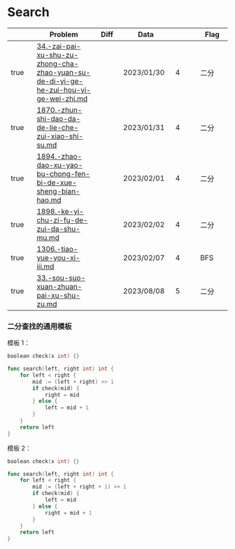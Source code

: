 # Search

<table><thead><tr><th width="73" data-type="checkbox"> </th><th width="259">Problem</th><th width="74" data-type="select">Diff</th><th width="124">Data</th><th width="110" data-type="rating" data-max="5"></th><th width="104">Flag</th></tr></thead><tbody><tr><td>true</td><td><a data-mention href="34.-zai-pai-xu-shu-zu-zhong-cha-zhao-yuan-su-de-di-yi-ge-he-zui-hou-yi-ge-wei-zhi.md">34.-zai-pai-xu-shu-zu-zhong-cha-zhao-yuan-su-de-di-yi-ge-he-zui-hou-yi-ge-wei-zhi.md</a></td><td></td><td>2023/01/30</td><td>4</td><td>二分</td></tr><tr><td>true</td><td><a data-mention href="1870.-zhun-shi-dao-da-de-lie-che-zui-xiao-shi-su.md">1870.-zhun-shi-dao-da-de-lie-che-zui-xiao-shi-su.md</a></td><td></td><td>2023/01/31</td><td>4</td><td>二分</td></tr><tr><td>true</td><td><a data-mention href="1894.-zhao-dao-xu-yao-bu-chong-fen-bi-de-xue-sheng-bian-hao.md">1894.-zhao-dao-xu-yao-bu-chong-fen-bi-de-xue-sheng-bian-hao.md</a></td><td></td><td>2023/02/01</td><td>4</td><td>二分</td></tr><tr><td>true</td><td><a data-mention href="1898.-ke-yi-chu-zi-fu-de-zui-da-shu-mu.md">1898.-ke-yi-chu-zi-fu-de-zui-da-shu-mu.md</a></td><td></td><td>2023/02/02</td><td>4</td><td>二分</td></tr><tr><td>true</td><td><a data-mention href="1306.-tiao-yue-you-xi-iii.md">1306.-tiao-yue-you-xi-iii.md</a></td><td></td><td>2023/02/07</td><td>4</td><td>BFS</td></tr><tr><td>true</td><td><a data-mention href="33.-sou-suo-xuan-zhuan-pai-xu-shu-zu.md">33.-sou-suo-xuan-zhuan-pai-xu-shu-zu.md</a></td><td></td><td>2023/08/08</td><td>5</td><td>二分</td></tr></tbody></table>

### 二分查找的通用模板

模板 1：

```go
boolean check(x int) {}

func search(left, right int) int {
    for left < right {
        mid := (left + right) >> 1
        if check(mid) {
            right = mid
        } else {
            left = mid + 1
        }
    }
    return left
}
```

模板 2：

```go
boolean check(x int) {}

func search(left, right int) int {
    for left < right {
        mid := (left + right + 1) >> 1
        if check(mid) {
            left = mid
        } else {
            right = mid + 1
        }
    }
    return left
}
```
